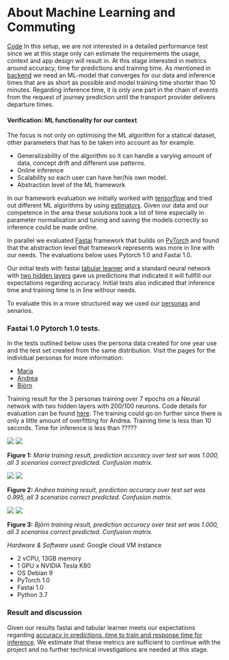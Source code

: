 # About Machine Learning and Commuting
[Code](ml_verification.ipynb)
In this setup, we are not interested in a detailed performance test since we at this stage only can estimate the requirements the usage, context and app design will result in. At this stage interested in metrics around accuracy, time for predictions and training time. As mentioned in [backend](../backend/backend.md) we need an ML-model that converges for our data and inference times that are as short as possible and model training time shorter than 10 minutes. Regarding inference time, it is only one part in the chain of events from the request of journey prediction until the transport provider delivers departure times.

#### Verification: ML functionality for our context
The focus is not only on optimising the ML algorithm for a statical dataset, other parameters that has to be taken into account as for example.

* Generalizability of the algorithm so it can handle a varying amount of data, concept drift and different use patterns.
* Online inference
* Scalability so each user can have her/his own model.
* Abstraction level of the ML framework

In our framework evaluation we initially worked with [tensorflow](https://www.tensorflow.org) and tried out different ML algorithms by using [estimators](https://www.tensorflow.org/guide/estimators). Given our data and our competence in the area these solutions took a lot of time especially in parameter normalisation and tuning and saving the models correctly so inference could be made online.

In parallel we evaluated [Fastai](https://www.fast.ai/) framework that builds on [PyTorch](https://pytorch.org/) and found that the abstraction level that framework represents was more in line with our needs. The evaluations below uses Pytorch 1.0 and Fastai 1.0.

Our initial tests with fastai [tabular learner](https://docs.fast.ai/tabular.html) and a standard neural network with [two hidden layers](ml/baseline.ipynb) gave us predictions that indicated it will fullfill our expectations regarding accuracy. Initial tests also indicated that inference time and training time is in line withour needs.

To evaluate this in a more structured way we used our [personas](../README.md#Personas) and senarios.


### Fastai 1.0 Pytorch 1.0 tests.
In the tests outlined below uses the persona data created for one year use and the test set created from the same distribution.
Visit the pages for the individual personas for more information:
* [Maria](../personas/Maria.md)
* [Andrea](../personas/Andrea.md)
* [Björn](../personas/Bjorn.md)



Training result for the 3 personas training over 7 epochs on a Neural network with two hidden layers with 200/100 neurons. Code details for evaluation can be found [here](ml_verification.ipynb). The training could go on further since there is only a little amount of overfitting for Andrea. Training time is less than 10 seconds. Time for inference is less than ?????

![](../images/tnK534JMwwfhvUEycn69HPbhqkt2_train2.png)
![](../images/tnK534JMwwfhvUEycn69HPbhqkt2_cf2.png)

**Figure 1:** *Maria training result, prediction accuracy over test set was 1.000, all 3 scenarios correct predicted. Confusion matrix.*

![](../images/ehaBtfOPDNZjzy1MEvjQmGo4Zv12_train2.png)
![](../images/ehaBtfOPDNZjzy1MEvjQmGo4Zv12_cf2.png)

**Figure 2:** *Andrea training result, prediction accuracy over test set was 0.995, all 3 scenarios correct predicted. Confusion matrix.*

![](../images/hCWCulj7M1aMVyd0Fm0Eqrv8q1Q2_train2.png)
![](../images/hCWCulj7M1aMVyd0Fm0Eqrv8q1Q2_cf2.png)

**Figure 3:** *Björn training result, prediction accuracy over test set was 1.000,  all 3 scenarios correct predicted. Confusion matrix.*

_Hardware & Software used:_
Google cloud VM instance
* 2 vCPU, 13GB memory
* 1 GPU x NVIDIA Tesla K80
* OS Debian 9
* PyTorch 1.0
* Fastai 1.0
* Python 3.7

### Result and discussion
Given our results fastai and tabular learner meets our expectations regarding [accuracy in predictions, time to train and response time for inference](../backend/backend.md). We estimate that these metrics are sufficient to continue with the project and no further technical investigations are needed at this stage.
